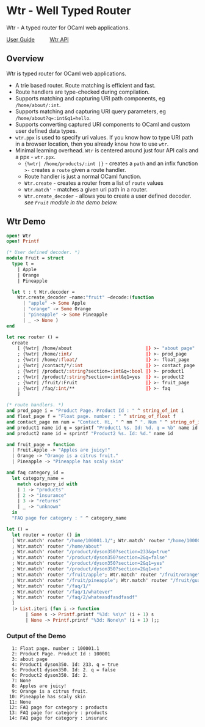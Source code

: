 # Wtr - Well Typed Router 

Wtr - A typed router for OCaml web applications.

[User Guide](https://github.com/lemaetech/wtr/blob/main/tests/user_guide.md) &nbsp; &nbsp; &nbsp; &nbsp; &nbsp;[Wtr API](https://lemaetech.co.uk/wtr/wtr/Wtr/index.html)

## Overview 

Wtr is typed router for OCaml web applications. 

- A trie based router. Route matching is efficient and fast.
- Route handlers are type-checked during compilation.
- Supports matching and capturing URI path components, eg `/home/about/:int`.
- Supports matching and capturing URI query parameters, eg `/home/about?q=:int&q1=hello`.
- Supports converting captured URI components to OCaml and custom user defined data types.
- `wtr.ppx` is used to specify uri values. If you know how to type URI path in a browser location, then you already know how to use `wtr`.
- Minimal learning overhead. `Wtr` is centered around just four API calls and a ppx - `wtr.ppx`. 
  - `{%wtr| /home/products/:int |}` - creates a `path` and an infix function `>-` creates a `route` given a route handler.
  - Route handler is just a normal OCaml function.
  - `Wtr.create` - creates a router from a list of `route` values
  - `Wtr.match'` - matches a given uri path in a router.
  - `Wtr.create_decoder` - allows you to create a user defined decoder. *see `Fruit` module in the demo below.*

## Wtr Demo

```ocaml
open! Wtr
open! Printf

(* User defined decoder. *)
module Fruit = struct
  type t =
    | Apple
    | Orange
    | Pineapple

  let t : t Wtr.decoder =
    Wtr.create_decoder ~name:"fruit" ~decode:(function
      | "apple" -> Some Apple
      | "orange" -> Some Orange
      | "pineapple" -> Some Pineapple
      | _ -> None )
end

let rec router () =
  create
    [ {%wtr| /home/about                           |} >- "about page"
    ; {%wtr| /home/:int/                           |} >- prod_page
    ; {%wtr| /home/:float/                         |} >- float_page
    ; {%wtr| /contact/*/:int                       |} >- contact_page
    ; {%wtr| /product/:string?section=:int&q=:bool |} >- product1
    ; {%wtr| /product/:string?section=:int&q1=yes  |} >- product2
    ; {%wtr| /fruit/:Fruit                         |} >- fruit_page
    ; {%wtr| /faq/:int/**                          |} >- faq
    ]

(* route handlers. *)
and prod_page i = "Product Page. Product Id : " ^ string_of_int i
and float_page f = "Float page. number : " ^ string_of_float f
and contact_page nm num = "Contact. Hi, " ^ nm ^ ". Num " ^ string_of_int num
and product1 name id q = sprintf "Product1 %s. Id: %d. q = %b" name id q
and product2 name id = sprintf "Product2 %s. Id: %d." name id

and fruit_page = function
  | Fruit.Apple -> "Apples are juicy!"
  | Orange -> "Orange is a citrus fruit."
  | Pineapple -> "Pineapple has scaly skin"

and faq category_id =
  let category_name =
    match category_id with
    | 1 -> "products"
    | 2 -> "insurance"
    | 3 -> "returns"
    | _ -> "unknown"
  in
  "FAQ page for category : " ^ category_name

let () =
  let router = router () in
  [ Wtr.match' router "/home/100001.1/"; Wtr.match' router "/home/100001/"
  ; Wtr.match' router "/home/about"
  ; Wtr.match' router "/product/dyson350?section=233&q=true"
  ; Wtr.match' router "/product/dyson350?section=2&q=false"
  ; Wtr.match' router "/product/dyson350?section=2&q1=yes"
  ; Wtr.match' router "/product/dyson350?section=2&q1=no"
  ; Wtr.match' router "/fruit/apple"; Wtr.match' router "/fruit/orange"
  ; Wtr.match' router "/fruit/pineapple"; Wtr.match' router "/fruit/guava" 
  ; Wtr.match' router "/faq/1/"
  ; Wtr.match' router "/faq/1/whatever"
  ; Wtr.match' router "/faq/2/whateasdfasdfasdf"
  ]
  |> List.iteri (fun i -> function
       | Some s -> Printf.printf "%3d: %s\n" (i + 1) s
       | None -> Printf.printf "%3d: None\n" (i + 1) );;
```

### Output of the Demo

```
  1: Float page. number : 100001.1
  2: Product Page. Product Id : 100001
  3: about page
  4: Product1 dyson350. Id: 233. q = true
  5: Product1 dyson350. Id: 2. q = false
  6: Product2 dyson350. Id: 2.
  7: None
  8: Apples are juicy!
  9: Orange is a citrus fruit.
 10: Pineapple has scaly skin
 11: None
 12: FAQ page for category : products
 13: FAQ page for category : products
 14: FAQ page for category : insuranc
```

